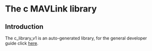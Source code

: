 # The c MAVLink library

## Introduction

The c_library_v1 is an auto-generated library, for the general developer guide click [here](https://mavlink.io/en/). 